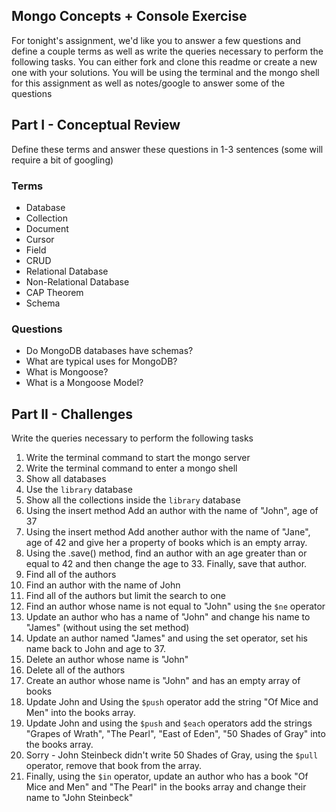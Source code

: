 ## Mongo Concepts + Console Exercise 

For tonight's assignment, we'd like you to answer a few questions and define a couple terms as well as write the queries necessary to perform the following tasks. You can either fork and clone this readme or create a new one with your solutions.
You will be using the terminal and the mongo shell for this assignment as well as notes/google to answer some of the questions


## Part I - Conceptual Review 

Define these terms and answer these questions in 1-3 sentences (some will require a bit of googling)

### Terms

* Database
* Collection
* Document
* Cursor 
* Field 
* CRUD
* Relational Database
* Non-Relational Database
* CAP Theorem
* Schema

### Questions

* Do MongoDB databases have schemas?
* What are typical uses for MongoDB?
* What is Mongoose?
* What is a Mongoose Model?

## Part II - Challenges 
Write the queries necessary to perform the following tasks

1. Write the terminal command to start the mongo server
2. Write the terminal command to enter a mongo shell
1. Show all databases
1. Use the `library` database
1. Show all the collections inside the `library` database
1. Using the insert method Add an author with the name of "John", age of 37 
2. Using the insert method Add another author with the name of "Jane", age of 42 and give her a property of books which is an empty array.
3. Using the .save() method, find an author with an age greater than or equal to 42 and then change the age to 33. Finally, save that author. 
1. Find all of the authors
1. Find an author with the name of John
2. Find all of the authors but limit the search to one
3. Find an author whose name is not equal to "John" using the `$ne` operator
1. Update an author who has a name of "John" and change his name to "James" (without using the set method)
1. Update an author named "James" and using the set operator, set his name back to John and age to 37.
2. Delete an author whose name is "John"
13. Delete all of the authors
1. Create an author whose name is "John" and has an empty array of books
2. Update John and Using the `$push` operator add the string "Of Mice and Men" into the books array.
2. Update John and using the `$push` and `$each` operators add the strings "Grapes of Wrath", "The Pearl", "East of Eden", "50 Shades of Gray" into the books array.
17. Sorry - John Steinbeck didn't write 50 Shades of Gray, using the `$pull` operator, remove that book from the array.
18. Finally, using the `$in` operator, update an author who has a book "Of Mice and Men" and "The Pearl" in the books array and change their name to "John Steinbeck"




